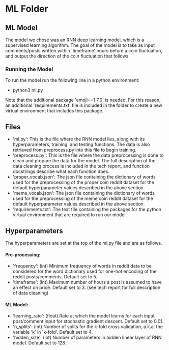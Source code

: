 # ML Folder

## ML Model

The model we chose was an RNN deep learning model, which is a supervised learning algorithm. The goal of the model is to take as input comments/posts written within 'timeframe' hours before a coin fluctuation, and output the direction of the coin fluctuation that follows.

### Running the Model

To run the model run the following line in a python environment:

- python3 ml.py

Note that the additional package 'emoji==1.7.0' is needed. For this reason, an additional 'requirements.txt' file is included in the folder to create a new virtual environment that includes this package.

## Files

- 'ml.py': This is the file where the RNN model lies, along with its hyperparameters, training, and testing functions. The data is also retrieved from preprocess.py into this file to begin training.
- 'preprocess.py': This is the file where the data preprocessing is done to clean and prepare the data for the model. The full description of the data cleaning process is included in the tech report, and function docstrings describe what each function does.
- 'proper_vocab.json': The json file containing the dictionary of words used for the preprocessing of the proper coin reddit dataset for the default hyperparameter values described in the above section.
- 'meme_vocab.json': The json file containing the dictionary of words used for the preprocessing of the meme coin reddit dataset for the default hyperparameter values described in the above section.
- 'requirements.txt': The text file containing the packages for the python virtual environment that are required to run our model.

## Hyperparameters

The hyperparameters are set at the top of the ml.py file and are as follows.

#### Pre-processing:
- 'frequency': (int) Minimum frequency of words in reddit data to be considered for the word dictionary used for one-hot encoding of the reddit posts/comments. Default set to 5.
- 'timeframe': (int) Maximum number of hours a post is assumed to have an effect on price. Default set to 3.
(see tech report for full description of data cleaning)

#### ML Model:
- 'learning_rate': (float) Rate at which the model learns for each input post/comment input for stochastic gradient descent. Default set to 0.01.
- 'n_splits': (int) Number of splits for the k-fold cross validation, a.k.a. the variable 'k' in 'k-fold'. Default set to 4.
- 'hidden_size': (int) Number of parameters in hidden linear layer of RNN model. Default set to 128.